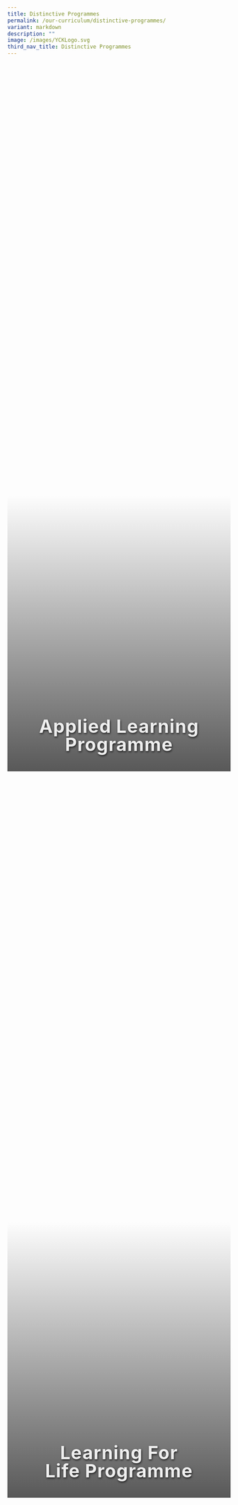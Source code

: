 ```yaml
---
title: Distinctive Programmes
permalink: /our-curriculum/distinctive-programmes/
variant: markdown
description: ""
image: /images/YCKLogo.svg
third_nav_title: Distinctive Programmes
---
```

<div class="yck-component">
    <a href="/our-curriculum/Distinctive-Programmes/Applied-Learning-Programme/">
        <figure>
            <div class="masthead" id="distinct-alp">
                <h2>Applied Learning Programme</h2>
            </div>
        </figure>
    </a>
</div>
<div class="yck-component">
    <a href="/our-curriculum/Distinctive-Programmes/Learning-for-Life-Programme/">
        <figure>
            <div class="masthead" id="distinct-llp">
                <h2>Learning for Life Programme</h2>
            </div>
        </figure>
    </a>
</div>
<div class="yck-component">
    <a href="/our-curriculum/Distinctive-Programmes/Service-Learning-through-Issue-Investigation/">
        <figure>
            <div class="masthead" id="distinct-slii">
                <h2>Service Learning through Issue Investigation</h2>
            </div>
        </figure>
    </a>
</div>
<div class="yck-component">
    <a href="/fita/">
        <figure>
            <div class="masthead" id="distinct-fita">
                <h2>From Ideas to Action (F.I.T.A.)</h2>
            </div>
        </figure>
    </a>
</div>

<style>
:root {
    --yck-text-line-height: 1.6em;
    --yck-heading-line-height: 1.2em;
    --yck-heading-letter-spacing: -0.02em;
    --yck-spacing-unit: 1em;
    --yck-box-shadow: 0 2px 4px rgba(0, 0, 0, 0.25);
    --yck-transition-timing: cubic-bezier(0.4, 0, 0.2, 1);

    --yck-step--2: clamp(0.7813rem, 0.9263rem + -0.1872vw, 0.8889rem);
    --yck-step--1: clamp(0.9375rem, 1.0217rem + -0.1087vw, 1rem);
    --yck-step-0: clamp(1.125rem, 1.125rem + 0vw, 1.125rem);
    --yck-step-1: clamp(1.2656rem, 1.2363rem + 0.1467vw, 1.35rem);
    --yck-step-2: clamp(1.4238rem, 1.3556rem + 0.3412vw, 1.62rem);
    --yck-step-3: clamp(1.6018rem, 1.4828rem + 0.5951vw, 1.944rem);
    --yck-step-4: clamp(1.802rem, 1.6174rem + 0.9231vw, 2.3328rem);
    --yck-step-5: clamp(2.0273rem, 1.7587rem + 1.3427vw, 2.7994rem);

    --yck-space-s-xl: clamp(0.75rem, 0.2143rem + 3.9286vw, 3.75rem);
    interpolate-size: allow-keywords;
    scroll-behavior: smooth;
    text-rendering: optimizeSpeed;
    height: 100vh;
}

::selection {
    text-shadow: none;
    background: yellow;
}

.yck-component {
    line-height: var(--yck-text-line-height);
    letter-spacing: normal;
    font-size: var(--yck-step-0);
    margin-bottom: var(--yck-space-s-xl);
}

.yck-component h2 {
    overflow-wrap: break-word;
}

.yck-component h2 {
    text-wrap: balance;
}

.yck-component h2 {
    font-size: var(--yck-step-4);
    margin-bottom: calc(var(--yck-spacing-unit) * 0.6);
    text-transform: capitalize;
    line-height: var(--yck-heading-line-height);
    letter-spacing: var(--yck-heading-letter-spacing);
}

.yck-component a {
    text-decoration: none;
    color: #e37f2a;
    position: relative;
    padding-bottom: 2px;
}

.yck-component a:hover {
    text-decoration: none;
}

.yck-component figure {
    display: flex !important;
    flex-flow: column !important;
    max-width: 100%;
    margin: auto !important;
}

.yck-component figure img {
    border-radius: 8px;
    box-shadow: var(--yck-box-shadow);
    margin-bottom: var(--yck-spacing-unit);
}

.yck-component figcaption {
    background-color: rgba(255, 255, 255, 0.75);
    color: #333;
    font: italic var(--yck-step--1) sans-serif;
    padding: 5px;
    text-align: center;
}

@media (prefers-reduced-motion: reduce) {
    * {
        animation-duration: 0.01ms !important;
        animation-iteration-count: 1 !important;
        transition-duration: 0.01ms !important;
        scroll-behavior: auto !important;
    }
}

.masthead {
    display: flex;
    justify-content: center;
    align-items: flex-end;
    flex-direction: row;
    text-align: center;
    width: 100%;
    height: 40vh;
    /* if you don't want it to take up the full screen, reduce this number */
    overflow: hidden;
    background-size: cover !important;
}

#distinct-alp {
    background: linear-gradient(to bottom, rgba(0, 0, 0, 0) 0%, rgba(0, 0, 0, 0) 61%, rgba(0, 0, 0, 0.65) 100%), url(https://www.yiochukangsec.moe.edu.sg/images/Our%20Curriculum/Distinctive%20Programmes/Applied%20Learning%20Programme/A1.jpg) no-repeat center center scroll;
}

#distinct-llp {
    background: linear-gradient(to bottom, rgba(0, 0, 0, 0) 0%, rgba(0, 0, 0, 0) 61%, rgba(0, 0, 0, 0.65) 100%), url(https://staging-lite.d3o5f2eggdqz6.amplifyapp.com/images/Our%20Curriculum/Distinctive%20Programmes/Learning%20for%20Life%20Programme/Learning%20for%20Life%20Programme/L1.jpg) no-repeat center center scroll;
}

#distinct-slii {
    background: linear-gradient(to bottom, rgba(0, 0, 0, 0) 0%, rgba(0, 0, 0, 0) 61%, rgba(0, 0, 0, 0.65) 100%), url(https://www.yiochukangsec.moe.edu.sg/images/Our%20Curriculum/Distinctive%20Programmes/Service%20Learning%20Investigation/S1.jpg) no-repeat center center scroll;
}

#distinct-fita {
    background: linear-gradient(to bottom, rgba(0, 0, 0, 0) 100%, rgba(0, 0, 0, 0) 61%, rgba(0, 0, 0, 0.65) 100%), url(https://www.yiochukangsec.moe.edu.sg/images/Our%20Curriculum/Distinctive%20Programmes/fita01.jpg) no-repeat center center scroll;
}

.masthead h2 {
    font-style: normal;
    font-weight: bold;
    color: #eee !important;
    font-size: var(--yck-step-5);
    letter-spacing: 0.03em;
    line-height: 1;
    text-shadow: 1px 2px 4px rgba(0, 0, 0, 0.8);
    margin-bottom: 40px;
	width: 26ch;
}
</style>